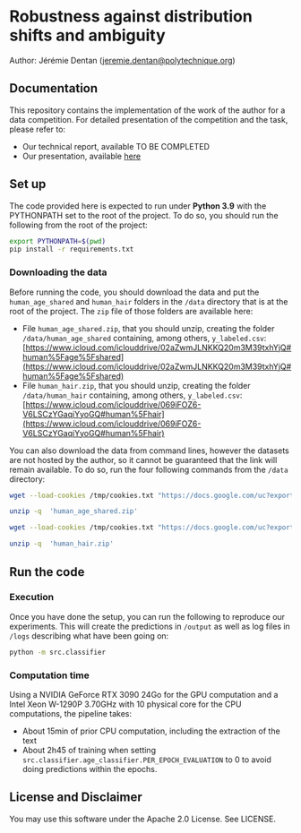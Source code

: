 # Robustness against distribution shifts and ambiguity

Author: Jérémie Dentan ([jeremie.dentan@polytechnique.org](mailto:jeremie.dentan@polytechnique.org))

## Documentation

This repository contains the implementation of the work of the author for a data competition. For detailed presentation of the competition and the task, please refer to:

- Our technical report, available TO BE COMPLETED
- Our presentation, available [here](/doc/defense.pdf)

## Set up

The code provided here is expected to run under **Python 3.9** with the PYTHONPATH set to the root of the project. To do so, you should run the following from the root of the project:

```bash
export PYTHONPATH=$(pwd)
pip install -r requirements.txt
```

### Downloading the data

Before running the code, you should download the data and put the `human_age_shared` and `human_hair` folders in the `/data` directory that is at the root of the project. The `zip` file of those folders are available here:

- File `human_age_shared.zip`, that you should unzip, creating the folder `/data/human_age_shared` containing, among others, `y_labeled.csv`: [https://www.icloud.com/iclouddrive/02aZwmJLNKKQ20m3M39txhYjQ#human%5Fage%5Fshared](https://www.icloud.com/iclouddrive/02aZwmJLNKKQ20m3M39txhYjQ#human%5Fage%5Fshared)
- File `human_hair.zip`, that you should unzip, creating the folder `/data/human_hair` containing, among others, `y_labeled.csv`: [https://www.icloud.com/iclouddrive/069iFOZ6-V6LSCzYGaqiYyoGQ#human%5Fhair](https://www.icloud.com/iclouddrive/069iFOZ6-V6LSCzYGaqiYyoGQ#human%5Fhair)

You can also download the data from command lines, however the datasets are not hosted by the author, so it cannot be guaranteed that the link will remain available. To do so, run the four following commands from the `/data` directory:

```bash
wget --load-cookies /tmp/cookies.txt "https://docs.google.com/uc?export=download&confirm=$(wget --quiet --save-cookies /tmp/cookies.txt --keep-session-cookies --no-check-certificate 'https://docs.google.com/uc?export=download&id=17pzoXHnPJwxyKaNEF7JdwkkVwW0IotN-' -O- | sed -rn 's/.*confirm=([0-9A-Za-z_]+).*/\1\n/p')&id=17pzoXHnPJwxyKaNEF7JdwkkVwW0IotN-" -O human_age_shared.zip && rm -rf /tmp/cookies.txt

unzip -q  'human_age_shared.zip'

wget --load-cookies /tmp/cookies.txt "https://docs.google.com/uc?export=download&confirm=$(wget --quiet --save-cookies /tmp/cookies.txt --keep-session-cookies --no-check-certificate 'https://docs.google.com/uc?export=download&id=12VpKhiDVXCMiiak90wpPxF_r6nT_LPC0' -O- | sed -rn 's/.*confirm=([0-9A-Za-z_]+).*/\1\n/p')&id=12VpKhiDVXCMiiak90wpPxF_r6nT_LPC0" -O human_hair.zip && rm -rf /tmp/cookies.txt

unzip -q  'human_hair.zip'
```

## Run the code

### Execution

Once you have done the setup, you can run the following to reproduce our experiments. This will create the predictions in `/output` as well as log files in `/logs` describing what have been going on:

```bash
python -m src.classifier
```

### Computation time

Using a NVIDIA GeForce RTX 3090 24Go for the GPU computation and a  Intel Xeon W-1290P 3.70GHz with 10 physical core for the CPU computations, the pipeline takes:

- About 15min of prior CPU computation, including the extraction of the text
- About 2h45 of training when setting `src.classifier.age_classifier.PER_EPOCH_EVALUATION` to 0 to avoid doing predictions within the epochs.

## License and Disclaimer

You may use this software under the Apache 2.0 License. See LICENSE.
